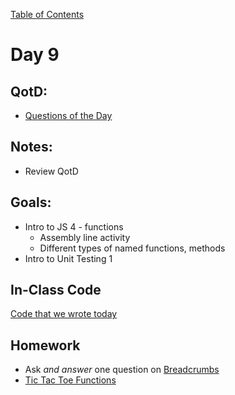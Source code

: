 [Table of Contents](/README.md)

# Day 9

## QotD:
* [Questions of the Day](http://www.classmarker.com/)

## Notes:
* Review QotD

## Goals:
* Intro to JS 4 - functions
	* Assembly line activity
	* Different types of named functions, methods
* Intro to Unit Testing 1

## In-Class Code
[Code that we wrote today](/notes/day-09/code)

## Homework
* Ask *and answer* one question on [Breadcrumbs](http://tiy.breadcrumbsqa.com/)
* [Tic Tac Toe Functions](https://github.com/TIY-Austin-Front-End-Engineering/tic-tac-toe-functions)

<!-- maybe this was better than the actual tic tac toe assignment? -->